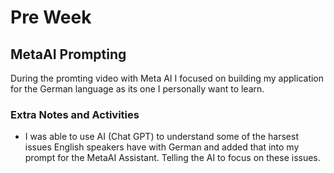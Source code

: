# Pre Week

## MetaAI Prompting

During the promting video with Meta AI I focused on building my application for the German language as its one I personally want to learn.

### Extra Notes and Activities

- I was able to use AI (Chat GPT) to understand some of the harsest issues English speakers have with German and added that into my prompt for the MetaAI Assistant. Telling the AI to focus on these issues.